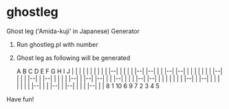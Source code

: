 # ghostleg
Ghost leg ('Amida-kuji' in Japanese) Generator

1. Run ghostleg.pl with number
2. Ghost leg as following will be generated

    A  B  C  D  E  F  G  H  I  J
    |  |  |  |  |  |  |  |  |  |
    |--|  |  |  |  |  |--|  |--|
    |  |  |--|  |--|  |  |  |  |
    |  |  |  |--|  |  |  |  |--|
    |  |--|  |  |  |  |  |--|  |
    |--|  |--|  |  |  |--|  |  |
    |  |--|  |--|  |  |  |  |  |
    |  |  |--|  |  |--|  |  |  |
    |  |  |  |  |--|  |  |  |--|
    |  |--|  |  |  |  |--|  |  |
    8  1 10  6  9  7  2  3  4  5

Have fun!
